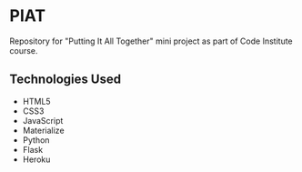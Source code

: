 # PIAT

Repository for "Putting It All Together" mini project as part of Code Institute course.

## Technologies Used
- HTML5
- CSS3
- JavaScript
- Materialize
- Python
- Flask
- Heroku